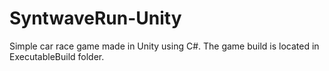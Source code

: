 # SyntwaveRun-Unity
Simple car race game made in Unity using C#. 
The game build is located in ExecutableBuild folder.
